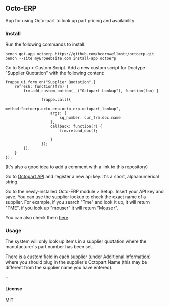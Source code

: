 ## Octo-ERP

App for using Octo-part to look up part pricing and availability

### Install

Run the following commands to install:

	bench get-app octoerp https://github.com/bcornwellmott/octoerp.git
	bench --site myErpWebsite.com install-app octoerp
	
Go to Setup > Custom Script. Add a new custom script for Doctype "Supplier Quotation" with the following content:

	frappe.ui.form.on("Supplier Quotation",{
		refresh: function(frm) {
			frm.add_custom_button(__("Octopart Lookup"), function(foo) {

					frappe.call({
						method:"octoerp.octo_erp.octo_erp.octopart_lookup",
						args: {
							sq_number: cur_frm.doc.name
						}, 
						callback: function(r) { 
							frm.reload_doc();

						}
					});
			});
		}
	});
	
(It's also a good idea to add a comment with a link to this repository)

Go to [Octopart API](https://octopart.com/api/dashboard) and register a new api key. It's a short, alphanumerical string.

Go to the newly-installed Octo-ERP module > Setup. Insert your API key and save.
You can use the supplier lookup to check the exact name of a supplier. For example, if you search "Tme" and look it up, it will return "TME", if you look up "mouser" it will return "Mouser".

You can also check them [here](https://octopart.com/distributors).

### Usage
	
The system will only look up items in a supplier quotation where the manufacturer's part number has been set.
		
There is a custom field in each supplier (under Additional Information) where you should plug in the supplier's Octopart Name (this may be different from the supplier name you have entered). 

=
#### License

MIT
